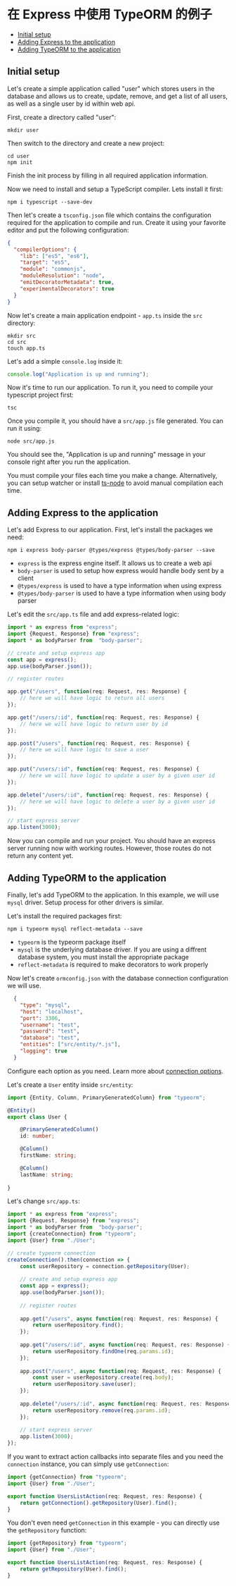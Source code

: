 # 在 Express 中使用 TypeORM 的例子

* [Initial setup](#initial-setup)
* [Adding Express to the application](#adding-express-to-the-application)
* [Adding TypeORM to the application](#adding-typeorm-to-the-application)

## Initial setup

Let's create a simple application called "user" which stores users in the database
and allows us to create, update, remove, and get a list of all users, as well as a single user by id
within web api.

First, create a directory called "user":

```
mkdir user
```

Then switch to the directory and create a new project:

```
cd user
npm init
``` 

Finish the init process by filling in all required application information.

Now we need to install and setup a TypeScript compiler. Lets install it first:

```
npm i typescript --save-dev
```

Then let's create a `tsconfig.json` file which contains the configuration required for the application to 
compile and run. Create it using your favorite editor and put the following configuration:

```json
{
  "compilerOptions": {
    "lib": ["es5", "es6"],
    "target": "es5",
    "module": "commonjs",
    "moduleResolution": "node",
    "emitDecoratorMetadata": true,
    "experimentalDecorators": true
  }
}
``` 

Now let's create a main application endpoint - `app.ts` inside the `src` directory:

```
mkdir src
cd src
touch app.ts
```

Let's add a simple `console.log` inside it:

```typescript
console.log("Application is up and running");
```

Now it's time to run our application.
To run it, you need to compile your typescript project first:

```
tsc
```

Once you compile it, you should have a `src/app.js` file generated.
You can run it using:

```
node src/app.js
```

You should see the, "Application is up and running" message in your console right after you run the application.

You must compile your files each time you make a change.
Alternatively, you can setup watcher or install [ts-node](http://github.com/ts-node/ts-node) to avoid manual compilation each time.

## Adding Express to the application

Let's add Express to our application. First, let's install the packages we need:

```
npm i express body-parser @types/express @types/body-parser --save
```

* `express` is the express engine itself. It allows us to create a web api
* `body-parser` is used to setup how express would handle body sent by a client
* `@types/express` is used to have a type information when using express
* `@types/body-parser` is used to have a type information when using body parser

Let's edit the `src/app.ts` file and add express-related logic:

```typescript
import * as express from "express";
import {Request, Response} from "express";
import * as bodyParser from  "body-parser";

// create and setup express app
const app = express();
app.use(bodyParser.json());

// register routes

app.get("/users", function(req: Request, res: Response) {
    // here we will have logic to return all users
});

app.get("/users/:id", function(req: Request, res: Response) {
    // here we will have logic to return user by id
});

app.post("/users", function(req: Request, res: Response) {
    // here we will have logic to save a user
});

app.put("/users/:id", function(req: Request, res: Response) {
    // here we will have logic to update a user by a given user id
});

app.delete("/users/:id", function(req: Request, res: Response) {
    // here we will have logic to delete a user by a given user id
});

// start express server
app.listen(3000);
```

Now you can compile and run your project.
You should have an express server running now with working routes.
However, those routes do not return any content yet.

## Adding TypeORM to the application

Finally, let's add TypeORM to the application. 
In this example, we will use `mysql` driver.
Setup process for other drivers is similar.

Let's install the required packages first:

```
npm i typeorm mysql reflect-metadata --save
```

* `typeorm` is the typeorm package itself
* `mysql` is the underlying database driver. 
If you are using a diffrent database system,  you must install the appropriate package
* `reflect-metadata` is required to make decorators to work properly

Now let's create `ormconfig.json` with the database connection configuration we will use.

```json
  {
    "type": "mysql",
    "host": "localhost",
    "port": 3306,
    "username": "test",
    "password": "test",
    "database": "test",
    "entities": ["src/entity/*.js"],
    "logging": true
  }
```

Configure each option as you need.
Learn more about [connection options](./connection-options.md).

Let's create a `User` entity inside `src/entity`:

```typescript
import {Entity, Column, PrimaryGeneratedColumn} from "typeorm";

@Entity()
export class User {

    @PrimaryGeneratedColumn()
    id: number;

    @Column()
    firstName: string;

    @Column()
    lastName: string;
    
}
```

Let's change `src/app.ts`:

```typescript
import * as express from "express";
import {Request, Response} from "express";
import * as bodyParser from  "body-parser";
import {createConnection} from "typeorm";
import {User} from "./User";

// create typeorm connection
createConnection().then(connection => {
    const userRepository = connection.getRepository(User);
    
    // create and setup express app
    const app = express();
    app.use(bodyParser.json());
    
    // register routes
    
    app.get("/users", async function(req: Request, res: Response) {
        return userRepository.find();
    });
    
    app.get("/users/:id", async function(req: Request, res: Response) {
        return userRepository.findOne(req.params.id);
    });
    
    app.post("/users", async function(req: Request, res: Response) {
        const user = userRepository.create(req.body);
        return userRepository.save(user);
    });
    
    app.delete("/users/:id", async function(req: Request, res: Response) {
        return userRepository.remove(req.params.id);
    });
    
    // start express server
    app.listen(3000);
});
```

If you want to extract action callbacks into separate files and you need the `connection` instance,
you can simply use `getConnection`:

```typescript
import {getConnection} from "typeorm";
import {User} from "./User";

export function UsersListAction(req: Request, res: Response) {
    return getConnection().getRepository(User).find();
}
```

You don't even need `getConnection` in this example - you can directly use the `getRepository` function:

```typescript
import {getRepository} from "typeorm";
import {User} from "./User";

export function UsersListAction(req: Request, res: Response) {
    return getRepository(User).find();
}
```
